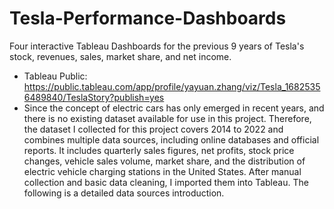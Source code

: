 # Tesla-Performance-Dashboards
Four interactive Tableau Dashboards for the previous 9 years of Tesla's stock, revenues, sales, market share, and net income.
- Tableau Public: https://public.tableau.com/app/profile/yayuan.zhang/viz/Tesla_16825356489840/TeslaStory?publish=yes
- Since the concept of electric cars has only emerged in recent years, and there is no existing dataset available for use in this project. Therefore, the dataset I collected for this project covers 2014 to 2022 and combines multiple data sources, including online databases and official reports. It includes quarterly sales figures, net profits, stock price changes, vehicle sales volume, market share, and the distribution of electric vehicle charging stations in the United States. After manual collection and basic data cleaning, I imported them into Tableau. The following is a detailed data sources introduction.


